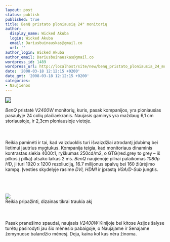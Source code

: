 ```yaml
---
layout: post
status: publish
published: true
title: BenQ pristato ploniausią 24" monitorių
author:
  display_name: Wicked Akuba
  login: Wicked Akuba
  email: Dariusbuinauskas@gmail.co
  url: ''
author_login: Wicked Akuba
author_email: Dariusbuinauskas@gmail.co
wordpress_id: 1489
wordpress_url: http://localhost/site/new/benq_pristato_ploniausia_24_monitoriu/
date: '2008-03-18 12:12:15 +0200'
date_gmt: '2008-03-18 12:12:15 +0200'
categories:
- Naujienos
---
```

<div class="imgright"><img src="http://www.technews.lt/upl/Failai/benq4.jpg" border="1"></div>
<p><i>BenQ</i> pristatė <i>V2400W</i> monitorių, kuris, pasak kompanijos, yra ploniausias pasaulyje 24 colių plačiaekranis. Naujasis gaminys yra maždaug 6,1 cm storiausioje, ir 2,3cm ploniausioje vietoje.<br />
<br><br />
<br>Reikia paminėti ir tai, kad vaizduoklis turi išvaizdžiai atrodantį įdubimą bei lietimui jautrius mygtukus. Kompanija teigia, kad monitoriaus dinaminis kontrastas siekia 4000:1, ryškumas 250cd/m2, o GTG(red.grey to grey – iš pilkos į pilką) atsako laikas 2 ms. <i>BenQ</i> naujienoje pilnai palaikomas <i>1080p HD</i>, ji turi 1920 x 1200 rezoliuciją, 16.7 milijonus spalvų bei 160 žiūrėjimo kampą. Įvesties skydelyje rasime <i>DVI, HDMI</i> ir įprastą <i>VGA/D-Sub</i> jungtis.<br />
<br><br />
<br><br><img src="http://www.technews.lt/upl/Failai/benq1.jpg"><br><span class="saltinis">Reikia pripažinti, dizainas tikrai traukia akį</span><br />
<br><br />
<br>Pasak pranešimo spaudai, naujasis <i>V2400W</i> Kinijoje bei kitose Azijos šalyse turėtų pasirodyti jau šio mėnesio pabaigoje, o Naujajame ir Senajame žemynuose balandžio mėnesį. Deja, kaina kol kas nėra žinoma. </p>
